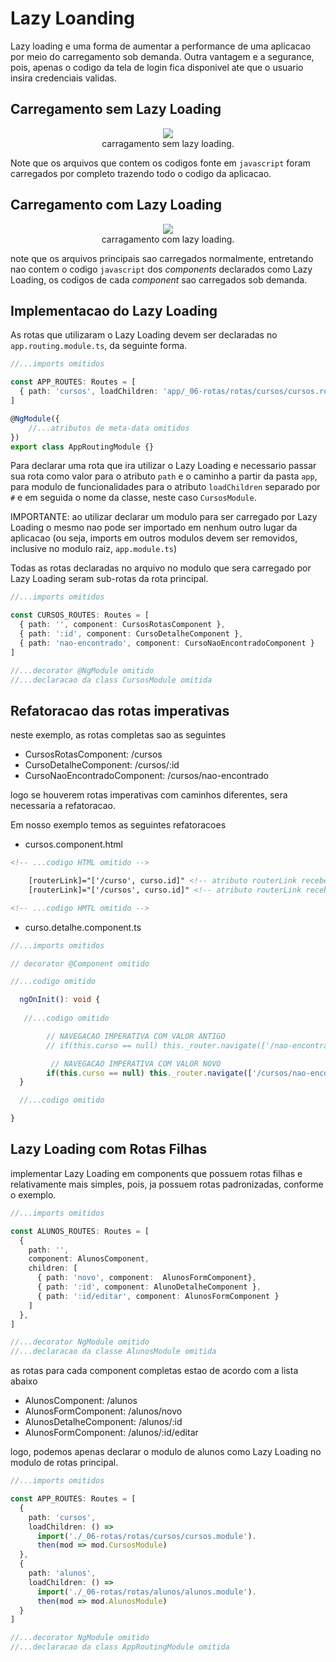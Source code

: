 # Lazy Loanding

Lazy loading e uma forma de aumentar a performance de uma aplicacao por meio do carregamento sob demanda. Outra vantagem e a segurance, pois, apenas o codigo da tela de login fica disponivel ate que o usuario insira credenciais validas.

## Carregamento sem Lazy Loading

<p align="center">
    <img src="img/carregamento-sem-lazy-loading.gif"><br>
    carragamento sem lazy loading.
</p>

Note que os arquivos que contem os codigos fonte em `javascript` foram carregados por completo trazendo todo o codigo da aplicacao.

## Carregamento com Lazy Loading

<p align="center">
    <img src="img/carregamento-com-lazy-loading.gif"><br>
    carragamento com lazy loading.
</p>

note que os arquivos principais sao carregados normalmente, entretando nao contem o codigo `javascript` dos _components_ declarados como Lazy Loading, os codigos de cada _component_ sao carregados sob demanda.

## Implementacao do Lazy Loading

As rotas que utilizaram o Lazy Loading devem ser declaradas no `app.routing.module.ts`, da seguinte forma.

```typescript
//...imports omitidos

const APP_ROUTES: Routes = [
  { path: 'cursos', loadChildren: 'app/_06-rotas/rotas/cursos/cursos.routing.module#CursosModule' }
]

@NgModule({
    //...atributos de meta-data omitidos
})
export class AppRoutingModule {}
```

Para declarar uma rota que ira utilizar o Lazy Loading e necessario passar sua rota como valor para o atributo `path` e o caminho a partir da pasta `app`, para modulo de funcionalidades para o atributo `loadChildren` separado por `#` e em seguida o nome da classe, neste caso `CursosModule`.

IMPORTANTE: ao utilizar declarar um modulo para ser carregado por Lazy Loading o mesmo nao pode ser importado em nenhum outro lugar da aplicacao (ou seja, imports em outros modulos devem ser removidos, inclusive no modulo raiz, `app.module.ts`)

Todas as rotas declaradas no arquivo no modulo que sera carregado por Lazy Loading seram sub-rotas da rota principal.

```typescript
//...imports omitidos

const CURSOS_ROUTES: Routes = [
  { path: '', component: CursosRotasComponent },
  { path: ':id', component: CursoDetalheComponent },
  { path: 'nao-encontrado', component: CursoNaoEncontradoComponent }
]

//...decorator @NgModule omitido
//...declaracao da class CursosModule omitida
```

## Refatoracao das rotas imperativas

neste exemplo, as rotas completas sao as seguintes

- CursosRotasComponent: /cursos
- CursoDetalheComponent: /cursos/:id
- CursoNaoEncontradoComponent: /cursos/nao-encontrado

logo se houverem rotas imperativas com caminhos diferentes, sera necessaria a refatoracao.

Em nosso exemplo temos as seguintes refatoracoes

- cursos.component.html

```HTML
<!-- ...codigo HTML omitido -->

    [routerLink]="['/curso', curso.id]" <!-- atributo routerLink recebendo valor de rota antigo> -->
    [routerLink]="['/cursos', curso.id]" <!-- atributo routerLink recebendo valor de rota novo> -->

<!-- ...codigo HMTL omitido -->
```

- curso.detalhe.component.ts

```typescript
//...imports omitidos

// decorator @Component omitido

//...codigo omitido

  ngOnInit(): void {
   
   //...codigo omitido

        // NAVEGACAO IMPERATIVA COM VALOR ANTIGO
        // if(this.curso == null) this._router.navigate(['/nao-encontrado'])

         // NAVEGACAO IMPERATIVA COM VALOR NOVO
        if(this.curso == null) this._router.navigate(['/cursos/nao-encontrado'])  
  }

  //...codigo omitido

}
```

## Lazy Loading com Rotas Filhas

implementar Lazy Loading em components que possuem rotas filhas e relativamente mais simples, pois, ja possuem rotas padronizadas, conforme o exemplo.

```typescript
//...imports omitidos

const ALUNOS_ROUTES: Routes = [
  {
    path: '',
    component: AlunosComponent,
    children: [
      { path: 'novo', component:  AlunosFormComponent},
      { path: ':id', component: AlunoDetalheComponent },
      { path: ':id/editar', component: AlunosFormComponent }
    ]
  },
]

//...decorator NgModule omitido
//...declaracao da classe AlunosModule omitida
```

as rotas para cada component completas estao de acordo com a lista abaixo

- AlunosComponent: /alunos
- AlunosFormComponent: /alunos/novo
- AlunosDetalheComponent: /alunos/:id
- AlunosFormComponent: /alunos/:id/editar

logo, podemos apenas declarar o modulo de alunos como Lazy Loading no modulo de rotas principal.

```typescript
//...imports omitidos

const APP_ROUTES: Routes = [
  {
    path: 'cursos',
    loadChildren: () =>
      import('./_06-rotas/rotas/cursos/cursos.module').
      then(mod => mod.CursosModule)
  },
  {
    path: 'alunos',
    loadChildren: () =>
      import('./_06-rotas/rotas/alunos/alunos.module').
      then(mod => mod.AlunosModule)
  }
]

//...decorator NgModule omitido
//...declaracao da class AppRoutingModule omitida
```
